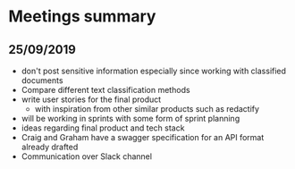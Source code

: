 # Meetings summary

## 25/09/2019

* don't post sensitive information especially since working with classified documents
* Compare different text classification methods
* write user stories for the final product
  * with inspiration from other similar products such as redactify
* will be working in sprints with some form of sprint planning
* ideas regarding final product and tech stack
* Craig and Graham have a swagger specification for an API format already drafted
* Communication over Slack channel

